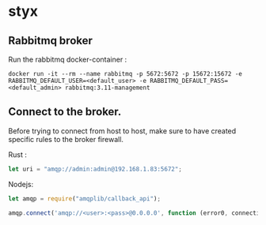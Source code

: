 # styx

## Rabbitmq broker
Run the rabbitmq docker-container :

`docker run -it --rm --name rabbitmq -p 5672:5672 -p 15672:15672 -e RABBITMQ_DEFAULT_USER=<default_user> -e RABBITMQ_DEFAULT_PASS=<default_admin> rabbitmq:3.11-management`

## Connect to the broker.

Before trying to connect from host to host, make sure to have created specific rules to the broker firewall.

Rust :
```rust
let uri = "amqp://admin:admin@192.168.1.83:5672";
```

Nodejs: 

```javascript
let amqp = require("amqplib/callback_api");

amqp.connect('amqp://<user>:<pass>@0.0.0.0', function (error0, connection) {});
```

